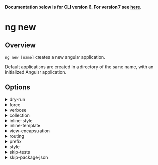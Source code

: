 <!-- Links in /docs/documentation should NOT have `.md` at the end, because they end up in our wiki at release. -->

**Documentation below is for CLI version 6. For version 7 see [here](https://angular.io/cli/new)**.

# ng new

## Overview
`ng new [name]` creates a new angular application.

Default applications are created in a directory of the same name, with an initialized Angular application.

## Options
<details>
  <summary>dry-run</summary>
  <p>
    <code>--dry-run</code> (alias: <code>-d</code>)
  </p>
  <p>
    Run through without making any changes.
  </p>
</details>
<details>
  <summary>force</summary>
  <p>
    <code>--force</code> (alias: <code>-f</code>)
  </p>
  <p>
    Forces overwriting of files.
  </p>
</details>
<details>
  <summary>verbose</summary>
  <p>
    <code>--verbose</code> (alias: <code>-v</code>)
  </p>
  <p>
    Adds more details to output logging.
  </p>
</details>
<details>
  <summary>collection</summary>
  <p>
    <code>--collection</code> (alias: <code>-c</code>)
  </p>
  <p>
    Schematics collection to use.
  </p>
</details>
<details>
  <summary>inline-style</summary>
  <p>
    <code>--inline-style</code> (alias: <code>-s</code>)
  </p>
  <p>
    Specifies if the style will be in the ts file.
  </p>
</details>
<details>
  <summary>inline-template</summary>
  <p>
    <code>--inline-template</code> (alias: <code>-t</code>)
  </p>
  <p>
    Specifies if the template will be in the ts file.
  </p>
</details>
<details>
  <summary>view-encapsulation</summary>
  <p>
    <code>--view-encapsulation</code>
  </p>
  <p>
    Specifies the view encapsulation strategy.
  </p>
</details>
<details>
  <summary>routing</summary>
  <p>
    <code>--routing</code>
  </p>
  <p>
    Generates a routing module.
  </p>
</details>
<details>
  <summary>prefix</summary>
  <p>
    <code>--prefix</code> (alias: <code>-p</code>)
  </p>
  <p>
    The prefix to apply to generated selectors.
  </p>
</details>
<details>
  <summary>style</summary>
  <p>
    <code>--style</code>
  </p>
  <p>
    The file extension to be used for style files.
  </p>
</details>
<details>
  <summary>skip-tests</summary>
  <p>
    <code>--skip-tests</code> (alias: <code>-S</code>)
  </p>
  <p>
    Skip creating spec files.
  </p>
</details>
<details>
  <summary>skip-package-json</summary>
  <p>
    <code>--skip-package-json</code>
  </p>
  <p>
    Do not add dependencies to package.json.
  </p>
</details>
